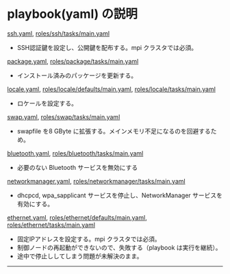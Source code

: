 # playbook(yaml) の説明

[ssh.yaml](ssh.yaml), [roles/ssh/tasks/main.yaml](roles/ssh/tasks/main.yaml)
- SSH認証鍵を設定し、公開鍵を配布する。mpi クラスタでは必須。

[package.yaml](package.yaml), [roles/package/tasks/main.yaml](roles/package/tasks/main.yaml)
- インストール済みのパッケージを更新する。

[locale.yaml](locale.yaml), [roles/locale/defaults/main.yaml](roles/locale/defaults/main.yaml), [roles/locale/tasks/main.yaml](roles/locale/tasks/main.yaml)
- ロケールを設定する。

[swap.yaml](swap.yaml), [roles/swap/tasks/main.yaml](roles/swap/tasks/main.yaml)
- swapfile を8 GByte に拡張する。メインメモリ不足になるのを回避するため。

[bluetooth.yaml](bluetooth.yaml), [roles/bluetooth/tasks/main.yaml](roles/bluetooth/tasks/main.yaml)
- 必要のない Bluetooth サービスを無効にする

[networkmanager.yaml](networkmanager.yaml), [roles/networkmanager/tasks/main.yaml](roles/netwoksmanager/tasks/main.yaml)
- dhcpcd, wpa_sapplicant サービスを停止し、NetworkManager サービスを有効にする。

[ethernet.yaml](ethernet.yaml), [roles/ethernet/defaults/main.yaml](roles/ethernet/defaults/main.yaml), [roles/ethernet/tasks/main.yaml](roles/ethernet/tasks/main.yaml)
- 固定IPアドレスを設定する。mpi クラスタでは必須。
- 制御ノードの再起動ができないので、失敗する（playbook は実行を継続）。
- 途中で停止ししてしまう問題が未解決のまま。
---
